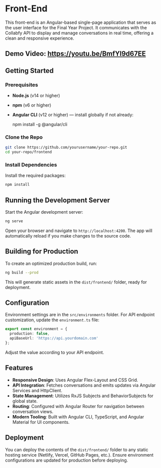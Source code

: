 # Front-End

This front-end is an Angular-based single-page application that serves as the user interface for the Final Year Project. It communicates with the Collabfy API to display and manage conversations in real time, offering a clean and responsive experience.

## Demo Video: https://youtu.be/BmfYl9d67EE

## Getting Started

### Prerequisites

- **Node.js** (v14 or higher)
- **npm** (v6 or higher)
- **Angular CLI** (v12 or higher) — install globally if not already:

    npm install -g @angular/cli

### Clone the Repo

```bash
git clone https://github.com/yourusername/your-repo.git
cd your-repo/frontend
```

### Install Dependencies

Install the required packages:

```bash
npm install
```

## Running the Development Server

Start the Angular development server:

```bash
ng serve
```

Open your browser and navigate to `http://localhost:4200`. The app will automatically reload if you make changes to the source code.

## Building for Production

To create an optimized production build, run:

```bash
ng build --prod
```

This will generate static assets in the `dist/frontend/` folder, ready for deployment.

## Configuration

Environment settings are in the `src/environments` folder. For API endpoint customization, update the `environment.ts` file:

```ts
export const environment = {
  production: false,
  apiBaseUrl: 'https://api.yourdomain.com'
};
```

Adjust the value according to your API endpoint.

## Features

- **Responsive Design**: Uses Angular Flex-Layout and CSS Grid.
- **API Integration**: Fetches conversations and emits updates via Angular Services and HttpClient.
- **State Management**: Utilizes RxJS Subjects and BehaviorSubjects for global state.
- **Routing**: Configured with Angular Router for navigation between conversation views.
- **Modern Tooling**: Built with Angular CLI, TypeScript, and Angular Material for UI components.

## Deployment

You can deploy the contents of the `dist/frontend/` folder to any static hosting service (Netlify, Vercel, GitHub Pages, etc.). Ensure environment configurations are updated for production before deploying.
